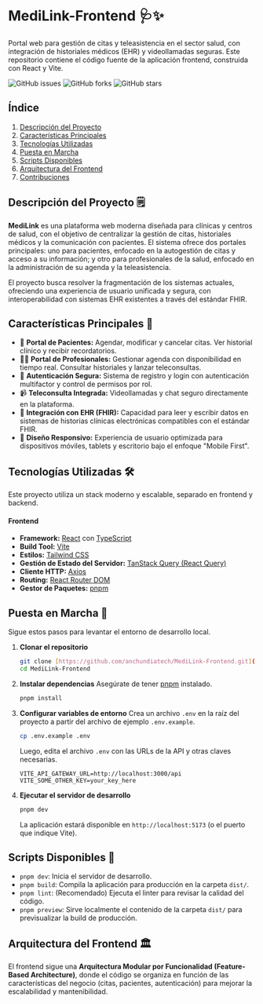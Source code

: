 # MediLink-Frontend 🩺✨

Portal web para gestión de citas y teleasistencia en el sector salud, con integración de historiales médicos (EHR) y videollamadas seguras. Este repositorio contiene el código fuente de la aplicación frontend, construida con React y Vite.

![GitHub issues](https://img.shields.io/github/issues/anchundiatech/medilink-frontend)
![GitHub forks](https://img.shields.io/github/forks/anchundiatech/medilink-frontend)
![GitHub stars](https://img.shields.io/github/stars/anchundiatech/medilink-frontend)

## Índice

1.  [Descripción del Proyecto](#descripción-del-proyecto-️)
2.  [Características Principales](#características-principales-)
3.  [Tecnologías Utilizadas](#tecnologías-utilizadas-)
4.  [Puesta en Marcha](#puesta-en-marcha-)
5.  [Scripts Disponibles](#scripts-disponibles-)
6.  [Arquitectura del Frontend](#arquitectura-del-frontend-)
7.  [Contribuciones](#contribuciones-)

## Descripción del Proyecto 🗒️

**MediLink** es una plataforma web moderna diseñada para clínicas y centros de salud, con el objetivo de centralizar la gestión de citas, historiales médicos y la comunicación con pacientes. El sistema ofrece dos portales principales: uno para pacientes, enfocado en la autogestión de citas y acceso a su información; y otro para profesionales de la salud, enfocado en la administración de su agenda y la teleasistencia.

El proyecto busca resolver la fragmentación de los sistemas actuales, ofreciendo una experiencia de usuario unificada y segura, con interoperabilidad con sistemas EHR existentes a través del estándar FHIR.

## Características Principales 🚀

* 👤 **Portal de Pacientes:** Agendar, modificar y cancelar citas. Ver historial clínico y recibir recordatorios.
* 👨‍⚕️ **Portal de Profesionales:** Gestionar agenda con disponibilidad en tiempo real. Consultar historiales y lanzar teleconsultas.
* 🔐 **Autenticación Segura:** Sistema de registro y login con autenticación multifactor y control de permisos por rol.
* 📹 **Teleconsulta Integrada:** Videollamadas y chat seguro directamente en la plataforma.
* 🔄 **Integración con EHR (FHIR):** Capacidad para leer y escribir datos en sistemas de historias clínicas electrónicas compatibles con el estándar FHIR.
* 📱 **Diseño Responsivo:** Experiencia de usuario optimizada para dispositivos móviles, tablets y escritorio bajo el enfoque "Mobile First".

## Tecnologías Utilizadas 🛠️

Este proyecto utiliza un stack moderno y escalable, separado en frontend y backend.

#### **Frontend**
* **Framework:** [React](https://reactjs.org/) con [TypeScript](https://www.typescriptlang.org/)
* **Build Tool:** [Vite](https://vitejs.dev/)
* **Estilos:** [Tailwind CSS](https://tailwindcss.com/)
* **Gestión de Estado del Servidor:** [TanStack Query (React Query)](https://tanstack.com/query)
* **Cliente HTTP:** [Axios](https://axios-http.com/)
* **Routing:** [React Router DOM](https://reactrouter.com/)
* **Gestor de Paquetes:** [pnpm](https://pnpm.io/)


## Puesta en Marcha 🏁

Sigue estos pasos para levantar el entorno de desarrollo local.

1.  **Clonar el repositorio**
    ```bash
    git clone [https://github.com/anchundiatech/MediLink-Frontend.git](https://github.com/anchundiatech/MediLink-Frontend.git)
    cd MediLink-Frontend
    ```

2.  **Instalar dependencias**
    Asegúrate de tener [pnpm](https://pnpm.io/installation) instalado.
    ```bash
    pnpm install
    ```

3.  **Configurar variables de entorno**
    Crea un archivo `.env` en la raíz del proyecto a partir del archivo de ejemplo `.env.example`.
    ```bash
    cp .env.example .env
    ```
    Luego, edita el archivo `.env` con las URLs de la API y otras claves necesarias.
    ```env
    VITE_API_GATEWAY_URL=http://localhost:3000/api
    VITE_SOME_OTHER_KEY=your_key_here
    ```

4.  **Ejecutar el servidor de desarrollo**
    ```bash
    pnpm dev
    ```
    La aplicación estará disponible en `http://localhost:5173` (o el puerto que indique Vite).

## Scripts Disponibles 📜

* `pnpm dev`: Inicia el servidor de desarrollo.
* `pnpm build`: Compila la aplicación para producción en la carpeta `dist/`.
* `pnpm lint`: (Recomendado) Ejecuta el linter para revisar la calidad del código.
* `pnpm preview`: Sirve localmente el contenido de la carpeta `dist/` para previsualizar la build de producción.

## Arquitectura del Frontend 🏛️

El frontend sigue una **Arquitectura Modular por Funcionalidad (Feature-Based Architecture)**, donde el código se organiza en función de las características del negocio (citas, pacientes, autenticación) para mejorar la escalabilidad y mantenibilidad.
